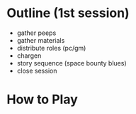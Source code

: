 # Outline (1st session)

- gather peeps
- gather materials
- distribute roles (pc/gm)
- chargen
- story sequence (space bounty blues)
- close session

# How to Play

